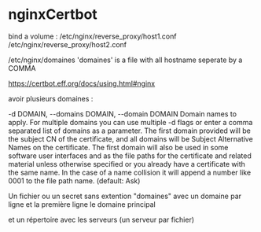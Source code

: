 # nginxCertbot

bind a volume :
/etc/nginx/reverse_proxy/host1.conf
/etc/nginx/reverse_proxy/host2.conf

/etc/nginx/domaines    'domaines' is a file with all hostname seperate by a COMMA




https://certbot.eff.org/docs/using.html#nginx

avoir plusieurs domaines : 


 -d DOMAIN, --domains DOMAIN, --domain DOMAIN
                        Domain names to apply. For multiple domains you can
                        use multiple -d flags or enter a comma separated list
                        of domains as a parameter. The first domain provided
                        will be the subject CN of the certificate, and all
                        domains will be Subject Alternative Names on the
                        certificate. The first domain will also be used in
                        some software user interfaces and as the file paths
                        for the certificate and related material unless
                        otherwise specified or you already have a certificate
                        with the same name. In the case of a name collision it
                        will append a number like 0001 to the file path name.
                        (default: Ask)
                        
                        
                        
Un fichier ou un secret sans extention "domaines" avec un domaine par ligne et la première ligne le domaine principal 

et un répertoire avec les serveurs (un serveur par fichier)  
